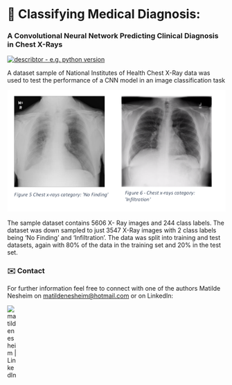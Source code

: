 # 🧠 Classifying Medical Diagnosis:
### A Convolutional Neural Network Predicting Clinical Diagnosis in Chest X-Rays
[![describtor - e.g. python version](https://img.shields.io/badge/Python%20Version->=3.6-blue)](www.desired_reference.com)

A dataset sample of National Institutes of Health Chest X-Ray data was used to test the performance of a CNN model in an image classification task

<div align="center"><img src="img/cnn.png"/></div>
 
The sample dataset contains 5606 X- Ray images and 244 class labels. The dataset was down sampled to just 3547 X-Ray images with 2 class labels being ‘No Finding’ and ‘Infiltration’. The data was split into training and test datasets, again with 80% of the data in the training set and 20% in the test set.

### ✉️ Contact
For further information feel free to connect with one of the authors Matilde Nesheim on [matildenesheim@hotmail.com](mailto:matildenesheim@hotmail.com?subject=[GitHub]%20clinical-diagnosis-cnn) or on LinkedIn:

[<img align="left" alt="matildenesheim | LinkedIn" width="22px" src="https://cdn.jsdelivr.net/npm/simple-icons@v3/icons/linkedin.svg" />][linkedin]

<br />

</details>

[linkedin]: https://www.linkedin.com/in/matildenesheim
